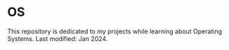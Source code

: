 # OS
This repository is dedicated to my projects while learning about Operating Systems.
Last modified: Jan 2024.
